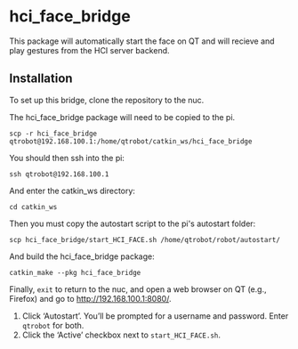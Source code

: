 # hci_face_bridge

This package will automatically start the face on QT and will recieve and play gestures from the HCI server backend.


## Installation 

To set up this bridge, clone the repository to the nuc. 

The hci_face_bridge package will need to be copied to the pi. 
```
scp -r hci_face_bridge qtrobot@192.168.100.1:/home/qtrobot/catkin_ws/hci_face_bridge
```

You should then ssh into the pi:
```
ssh qtrobot@192.168.100.1
```

And enter the catkin_ws directory:
```
cd catkin_ws
```


Then you must copy the autostart script to the pi's autostart folder:
```
scp hci_face_bridge/start_HCI_FACE.sh /home/qtrobot/robot/autostart/
```

And build the hci_face_bridge package:
```
catkin_make --pkg hci_face_bridge
```

Finally, `exit` to return to the nuc, and open a web browser on QT (e.g., Firefox) and go to http://192.168.100.1:8080/.
> 
1. Click ‘Autostart’. You’ll be prompted for a username and password. Enter `qtrobot` for both.
2. Click the ‘Active’ checkbox next to `start_HCI_FACE.sh`.
